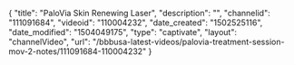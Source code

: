 {
    "title": "PaloVia Skin Renewing Laser",
    "description": "",
    "channelid": "111091684",
    "videoid": "110004232",
    "date_created": "1502525116",
    "date_modified": "1504049175",
    "type": "captivate",
    "layout": "channelVideo",
    "url": "\/bbbusa-latest-videos\/palovia-treatment-session-mov-2-notes\/111091684-110004232"
}